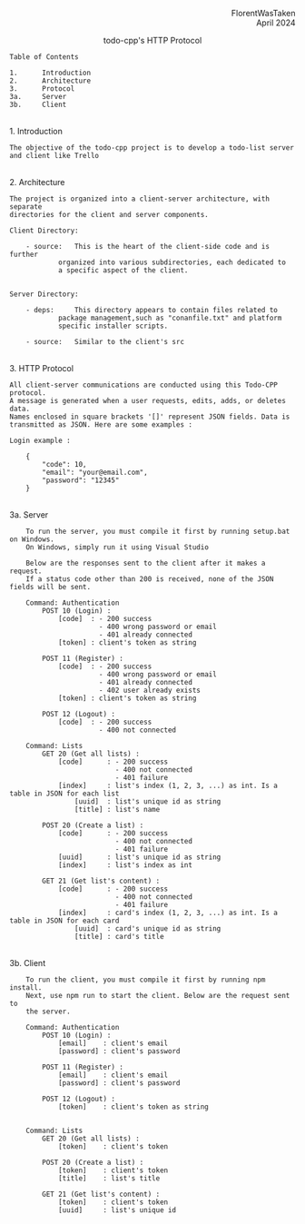 <div align="right">
    <p>FlorentWasTaken<br>
    April 2024</p>
</div>
<p align="center">todo-cpp's HTTP Protocol</p>




	Table of Contents

	1.		Introduction
	2.		Architecture
	3.		Protocol
	3a.		Server
	3b.		Client

<br>
1.  Introduction

	The objective of the todo-cpp project is to develop a todo-list server
	and client like Trello

<br>
2.  Architecture

	The project is organized into a client-server architecture, with separate
	directories for the client and server components.

	Client Directory:

		- source:	This is the heart of the client-side code and is further
				organized into various subdirectories, each dedicated to
				a specific aspect of the client.


	Server Directory:

		- deps:		This directory appears to contain files related to
				package management,such as "conanfile.txt" and platform
				specific installer scripts.

		- source:	Similar to the client's src

<br>
3. HTTP Protocol

	All client-server communications are conducted using this Todo-CPP protocol.
	A message is generated when a user requests, edits, adds, or deletes data.
	Names enclosed in square brackets '[]' represent JSON fields. Data is
	transmitted as JSON. Here are some examples :

	Login example :

		{
			"code": 10,
			"email": "your@email.com",
			"password": "12345"
		}
<br>
	3a. Server

		To run the server, you must compile it first by running setup.bat on Windows.
		On Windows, simply run it using Visual Studio

		Below are the responses sent to the client after it makes a request.
		If a status code other than 200 is received, none of the JSON fields will be sent.

		Command: Authentication
			POST 10 (Login) :
				[code]  : - 200 success
						  - 400 wrong password or email
						  - 401 already connected
				[token] : client's token as string

			POST 11 (Register) :
				[code]  : - 200 success
						  - 400 wrong password or email
						  - 401 already connected
						  - 402 user already exists
				[token] : client's token as string

			POST 12 (Logout) :
				[code]  : - 200 success
						  - 400 not connected

		Command: Lists
			GET 20 (Get all lists) :
				[code]		: - 200 success
							  - 400 not connected
							  - 401 failure
				[index] 	: list's index (1, 2, 3, ...) as int. Is a table in JSON for each list
					[uuid]  : list's unique id as string
					[title] : list's name

			POST 20 (Create a list) :
				[code]		: - 200 success
							  - 400 not connected
							  - 401 failure
				[uuid]		: list's unique id as string
				[index]		: list's index as int

			GET 21 (Get list's content) :
				[code]		: - 200 success
							  - 400 not connected
							  - 401 failure
				[index] 	: card's index (1, 2, 3, ...) as int. Is a table in JSON for each card
					[uuid]  : card's unique id as string
					[title] : card's title

<br>
	3b. Client

		To run the client, you must compile it first by running npm install.
		Next, use npm run to start the client. Below are the request sent to
		the server.

		Command: Authentication
			POST 10 (Login) :
				[email]    : client's email
				[password] : client's password

			POST 11 (Register) :
				[email]    : client's email
				[password] : client's password

			POST 12 (Logout) :
				[token]    : client's token as string


		Command: Lists
			GET 20 (Get all lists) :
				[token]    : client's token

			POST 20 (Create a list) :
				[token]    : client's token
				[title]    : list's title

			GET 21 (Get list's content) :
				[token]    : client's token
				[uuid]	   : list's unique id